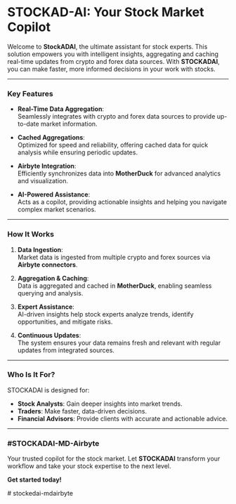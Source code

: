 # STOCKAD-AI: Your Stock Market Copilot

Welcome to **StockADAI**, the ultimate assistant for stock experts. This solution empowers you with intelligent insights, aggregating and caching real-time updates from crypto and forex data sources. With **STOCKADAI**, you can make faster, more informed decisions in your work with stocks.

---

### Key Features

- **Real-Time Data Aggregation**:  
  Seamlessly integrates with crypto and forex data sources to provide up-to-date market information.

- **Cached Aggregations**:  
  Optimized for speed and reliability, offering cached data for quick analysis while ensuring periodic updates.

- **Airbyte Integration**:  
  Efficiently synchronizes data into **MotherDuck** for advanced analytics and visualization.

- **AI-Powered Assistance**:  
  Acts as a copilot, providing actionable insights and helping you navigate complex market scenarios.

---

### How It Works

1. **Data Ingestion**:  
   Market data is ingested from multiple crypto and forex sources via **Airbyte connectors**.

2. **Aggregation & Caching**:  
   Data is aggregated and cached in **MotherDuck**, enabling seamless querying and analysis.

3. **Expert Assistance**:  
   AI-driven insights help stock experts analyze trends, identify opportunities, and mitigate risks.

4. **Continuous Updates**:  
   The system ensures your data remains fresh and relevant with regular updates from integrated sources.

---

### Who Is It For?

STOCKADAI is designed for:  
- **Stock Analysts**: Gain deeper insights into market trends.  
- **Traders**: Make faster, data-driven decisions.  
- **Financial Advisors**: Provide clients with accurate and actionable advice.

---

### #STOCKADAI-MD-Airbyte

Your trusted copilot for the stock market. Let **STOCKADAI** transform your workflow and take your stock expertise to the next level.

**Get started today!**

#   s t o c k e d a i - m d a i r b y t e  
 